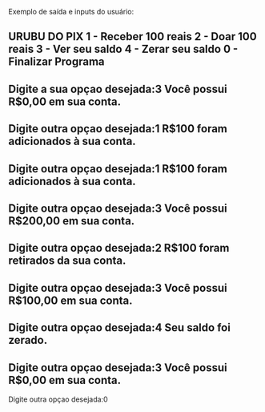 Exemplo de saída e inputs do usuário:

URUBU DO PIX
1 - Receber 100 reais
2 - Doar 100 reais
3 - Ver seu saldo
4 - Zerar seu saldo
0 - Finalizar Programa
----------------------------
Digite a sua opçao desejada:3
Você possui R$0,00 em sua conta. 
----------------------------
Digite outra opçao desejada:1
R$100 foram adicionados à sua conta.
----------------------------
Digite outra opçao desejada:1
R$100 foram adicionados à sua conta.
----------------------------
Digite outra opçao desejada:3
Você possui R$200,00 em sua conta. 
----------------------------
Digite outra opçao desejada:2
R$100 foram retirados da sua conta.
----------------------------
Digite outra opçao desejada:3
Você possui R$100,00 em sua conta. 
----------------------------
Digite outra opçao desejada:4
Seu saldo foi zerado.
----------------------------
Digite outra opçao desejada:3
Você possui R$0,00 em sua conta. 
----------------------------
Digite outra opçao desejada:0
